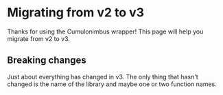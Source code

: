# Migrating from v2 to v3

Thanks for using the Cumulonimbus wrapper! This page will help you migrate from v2 to v3.

## Breaking changes

Just about everything has changed in v3. The only thing that hasn't changed is the name of the library and maybe one or two function names.
